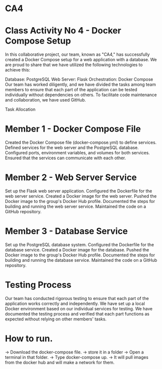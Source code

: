 # CA4

# Class Activity No 4 - Docker Compose Setup
In this collaborative project, our team, known as "CA4," has successfully created a Docker Compose setup for a web application with a database. We are proud to share that we have utilized the following technologies to achieve this:

Database: PostgreSQL
Web Server: Flask
Orchestration: Docker Compose
Our team has worked diligently, and we have divided the tasks among team members to ensure that each part of the application can be tested individually without dependencies on others. To facilitate code maintenance and collaboration, we have used GitHub.

Task Allocation
# Member 1 - Docker Compose File
Created the Docker Compose file (docker-compose.yml) to define services.
Defined services for the web server and the PostgreSQL database.
Configured ports, environment variables, and volumes for both services.
Ensured that the services can communicate with each other.
# Member 2 - Web Server Service
Set up the Flask web server application.
Configured the Dockerfile for the web server service.
Created a Docker image for the web server.
Pushed the Docker image to the group's Docker Hub profile.
Documented the steps for building and running the web server service.
Maintained the code on a GitHub repository.
# Member 3 - Database Service
Set up the PostgreSQL database system.
Configured the Dockerfile for the database service.
Created a Docker image for the database.
Pushed the Docker image to the group's Docker Hub profile.
Documented the steps for building and running the database service.
Maintained the code on a GitHub repository.
# Testing Process
Our team has conducted rigorous testing to ensure that each part of the application works correctly and independently. We have set up a local Docker environment based on our individual services for testing. We have documented the testing process and verified that each part functions as expected without relying on other members' tasks.
# How to run.
-> Download the docker-compose file.
-> store it in a folder
-> Open a terminal in that folder.
-> Type docker-compose up.
-> It will pull images from the docker hub and will make a network for them.
